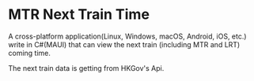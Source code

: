 # MTR Next Train Time  
A cross-platform application(Linux, Windows, macOS, Android, iOS, etc.) write in C#(MAUI) that can view the next train (including MTR and LRT) coming time.  

The next train data is getting from HKGov's Api.  

